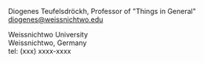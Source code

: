 Diogenes Teufelsdröckh, Professor of "Things in General" \
[diogenes@weissnichtwo.edu](mailto:diogenes@weissnichtwo.edu)

Weissnichtwo University\
Weissnichtwo, Germany\
tel: (xxx) xxxx-xxxx